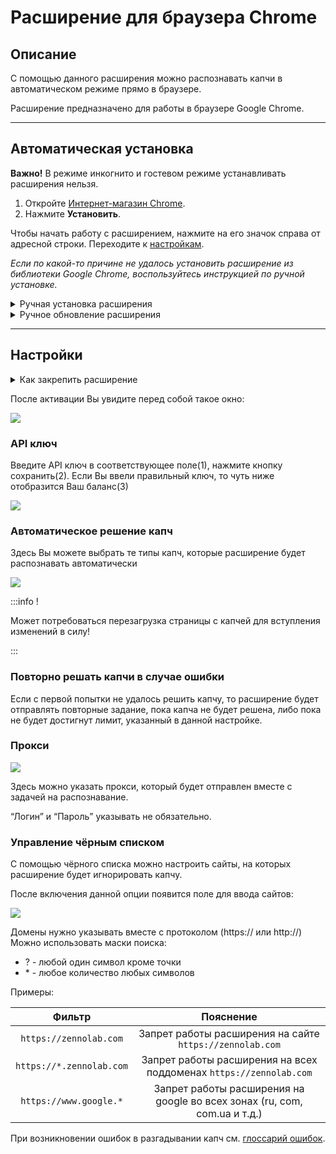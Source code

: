 ﻿---
sidebar_position: 0
---

# Расширение для браузера Chrome

## **Описание**
С помощью данного расширения можно распознавать капчи в автоматическом режиме прямо в браузере.

Расширение предназначено для работы в браузере Google Chrome.

-----
## **Автоматическая установка**
**Важно!** В режиме инкогнито и гостевом режиме устанавливать расширения нельзя.

1. Откройте [Интернет-магазин Chrome](https://chrome.google.com/webstore/detail/capmonster-cloud-%E2%80%94-automa/pabjfbciaedomjjfelfafejkppknjleh?hl=ru).
1. Нажмите **Установить**.

Чтобы начать работу с расширением, нажмите на его значок справа от адресной строки. Переходите к [настройкам](#настройки).

*Если по какой-то причине не удалось установить расширение из библиотеки Google Chrome, воспользуйтесь инструкцией по ручной установке.*

<details>
    <summary>Ручная установка расширения</summary>

1. Скачайте [архив с раcширением](https://drive.google.com/drive/folders/1ErdzNr6yF8g9fWpNSenaQ-93mANG6wLC?usp=drive_link).

2. Распакуйте скачанный архив в папку с любым именем. 
   
   **ВНИМАНИЕ**: данную папку впоследствии удалять нельзя иначе расширение в браузере перестанет работать.
3. В браузере Google Chrome перейдите на страницу “Управление расширениями”, одним из трёх способов: 
   1. Введите в адресную строку браузера chrome://extensions и нажмите клавишу Enter.
   2. Через меню: нажмите в правом верхнем углу (возле изображения профиля) три вертикальные точки, затем “Дополнительные инструменты”, потом “Расширения”.

  ![](Aspose.Words.d14847ca-5ce8-4c9f-8081-1ec99b44a6b3.004.png)

   3. Либо перейдите в настройки Google Chrome и справа в меню выберите пункт “Расширения” (в самом низу)

  ![](Aspose.Words.d14847ca-5ce8-4c9f-8081-1ec99b44a6b3.005.png)

4. Включите “Режим разработчика”
5. Снизу появится новое меню в котором нужно выбрать кнопку “Загрузить распакованное расширение”. 

  ![](Aspose.Words.d14847ca-5ce8-4c9f-8081-1ec99b44a6b3.006.png)

6. Появится стандартный для Вашей ОС диалог поиска файлов/директорий, отыщите и выберете папку, в которую распаковали архив.
7. После этого расширение должно появиться в списке установленных

![](Aspose.Words.d14847ca-5ce8-4c9f-8081-1ec99b44a6b3.007.png)

  </details>

<details>
    <summary>Ручное обновление расширения</summary>

Если вы устанавливаете расширение поверх предыдущей версии, то при обновлении исходных файлов расширения Вам так же нужно нажать кнопку обновить на странице “Управление расширениями” (как открыть эту страницу описано, выше в секции “Ручная установка”)

![](Aspose.Words.d14847ca-5ce8-4c9f-8081-1ec99b44a6b3.008.png)
</details>

-----
## **Настройки**
<details>
    <summary>Как закрепить расширение</summary>

По умолчанию вновь установленное расширение скрыто. Чтоб оно постоянно отображалось его нужно закрепить, кликнув на соответствующий значок.

![](Aspose.Words.d14847ca-5ce8-4c9f-8081-1ec99b44a6b3.009.png)
</details>

После активации Вы увидите перед собой такое окно:

![](ext.screen.ru.png) 
### <a name="id-расширениедлябраузера-apiключ"></a>**API ключ**
Введите API ключ в соответствующее поле(1), нажмите кнопку сохранить(2). Если Вы ввели правильный ключ, то чуть ниже отобразится Ваш баланс(3)

![](Aspose.Words.d14847ca-5ce8-4c9f-8081-1ec99b44a6b3.011.png) 
### <a name="id-расширениедлябраузера-автоматическоерешениекапч"></a>**Автоматическое решение капч**
Здесь Вы можете выбрать те типы капч, которые расширение будет распознавать автоматически

![](extension.example.png) 

:::info !

Может потребоваться перезагрузка страницы с капчей для вступления изменений в силу!

:::
### <a name="id-расширениедлябраузера-повторнорешатькапчивслучаеошибки"></a>**Повторно решать капчи в случае ошибки**
Если с первой попытки не удалось решить капчу, то расширение будет отправлять повторные задание, пока капча не будет решена, либо пока не будет достигнут лимит, указанный в данной настройке.
### <a name="id-расширениедлябраузера-прокси"></a>**Прокси**
![](Aspose.Words.d14847ca-5ce8-4c9f-8081-1ec99b44a6b3.013.png) 

Здесь можно указать прокси, который будет отправлен вместе с задачей на распознавание.

“Логин” и “Пароль” указывать не обязательно.
### <a name="id-расширениедлябраузера-управлениечёрнымсписком"></a>**Управление чёрным списком**
С помощью чёрного списка можно настроить сайты, на которых расширение будет игнорировать капчу.

После включения данной опции появится поле для ввода сайтов:

![](Aspose.Words.d14847ca-5ce8-4c9f-8081-1ec99b44a6b3.014.png) 

Домены нужно указывать вместе с протоколом (https:// или http://)
Можно использовать маски поиска:

- ? - любой один символ кроме точки
- \* - любое количество любых символов

Примеры:

|**Фильтр**|**Пояснение**|
| :-: | :-: |
|`https://zennolab.com`|Запрет работы расширения на сайте `https://zennolab.com`|
|`https://*.zennolab.com`|Запрет работы расширения на всех поддоменах `https://zennolab.com`|
|`https://www.google.*`|Запрет работы расширения на google во всех зонах (ru, com, com.ua и т.д.)|

[ref1]: Aspose.Words.d14847ca-5ce8-4c9f-8081-1ec99b44a6b3.001.png

При возникновении ошибок в разгадывании капч см. [глоссарий ошибок](/api/api-errors.md).